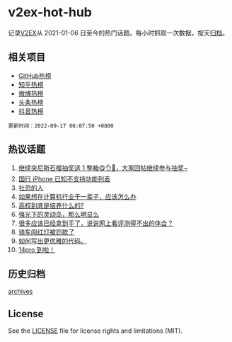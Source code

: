 # v2ex-hot-hub

 记录[V2EX](https://www.v2ex.com/)从 2021-01-06 日至今的热门话题。每小时抓取一次数据，按天[归档](archives)。
 
 ## 相关项目

- [GitHub热榜](https://github.com/snaildev/github-hot-hub)
- [知乎热榜](https://github.com/snaildev/zhihu-hot-hub)
- [微博热榜](https://github.com/snaildev/weibo-hot-hub)
- [头条热榜](https://github.com/snaildev/toutiao-hot-hub)
- [抖音热榜](https://github.com/snaildev/douyin-hot-hub)


 `更新时间：2022-09-17 06:07:50 +0800`

## 热议话题

1. [继续突尼斯石榴抽奖送 1 整箱😋👌🧺，大家回帖继续参与抽奖~](https://www.v2ex.com/t/880463)
1. [国行 iPhone 已知不支持功能列表](https://www.v2ex.com/t/880430)
1. [社恐的人](https://www.v2ex.com/t/880444)
1. [如果想在计算机行业干一辈子，应该怎么办](https://www.v2ex.com/t/880497)
1. [高校到底是培养什么的?](https://www.v2ex.com/t/880514)
1. [强光下的灵动岛，那么明显么](https://www.v2ex.com/t/880549)
1. [很多应该已经拿到手了，说说网上看评测得不出的体会？](https://www.v2ex.com/t/880437)
1. [骑车闯红灯被罚款了](https://www.v2ex.com/t/880612)
1. [如何写出更优雅的代码。](https://www.v2ex.com/t/880453)
1. [14pro 到啦！](https://www.v2ex.com/t/880421)

## 历史归档

[archives](archives)

## License

See the [LICENSE](LICENSE) file for license rights and limitations (MIT).
